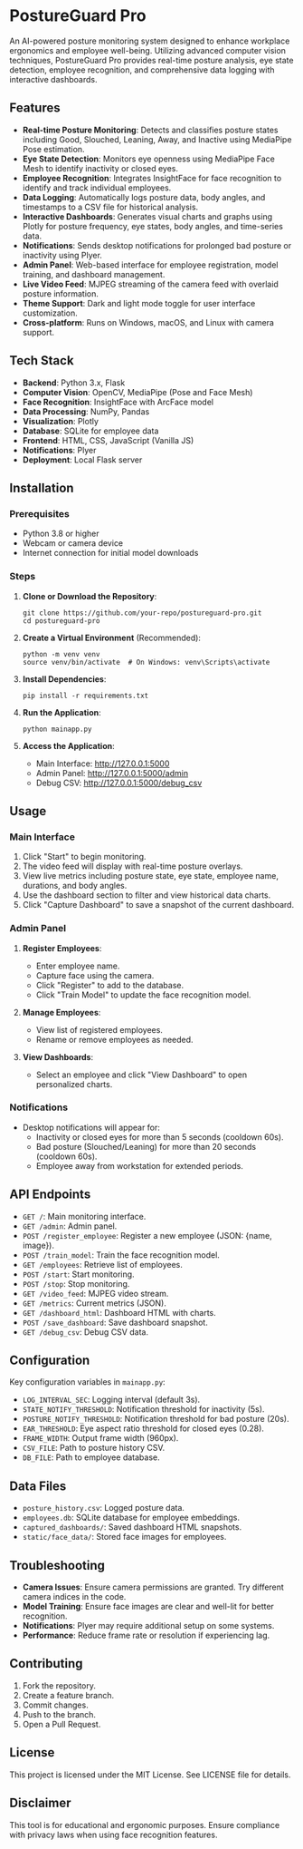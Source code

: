 # PostureGuard Pro

An AI-powered posture monitoring system designed to enhance workplace ergonomics and employee well-being. Utilizing advanced computer vision techniques, PostureGuard Pro provides real-time posture analysis, eye state detection, employee recognition, and comprehensive data logging with interactive dashboards.

## Features

- **Real-time Posture Monitoring**: Detects and classifies posture states including Good, Slouched, Leaning, Away, and Inactive using MediaPipe Pose estimation.
- **Eye State Detection**: Monitors eye openness using MediaPipe Face Mesh to identify inactivity or closed eyes.
- **Employee Recognition**: Integrates InsightFace for face recognition to identify and track individual employees.
- **Data Logging**: Automatically logs posture data, body angles, and timestamps to a CSV file for historical analysis.
- **Interactive Dashboards**: Generates visual charts and graphs using Plotly for posture frequency, eye states, body angles, and time-series data.
- **Notifications**: Sends desktop notifications for prolonged bad posture or inactivity using Plyer.
- **Admin Panel**: Web-based interface for employee registration, model training, and dashboard management.
- **Live Video Feed**: MJPEG streaming of the camera feed with overlaid posture information.
- **Theme Support**: Dark and light mode toggle for user interface customization.
- **Cross-platform**: Runs on Windows, macOS, and Linux with camera support.

## Tech Stack

- **Backend**: Python 3.x, Flask
- **Computer Vision**: OpenCV, MediaPipe (Pose and Face Mesh)
- **Face Recognition**: InsightFace with ArcFace model
- **Data Processing**: NumPy, Pandas
- **Visualization**: Plotly
- **Database**: SQLite for employee data
- **Frontend**: HTML, CSS, JavaScript (Vanilla JS)
- **Notifications**: Plyer
- **Deployment**: Local Flask server

## Installation

### Prerequisites

- Python 3.8 or higher
- Webcam or camera device
- Internet connection for initial model downloads

### Steps

1. **Clone or Download the Repository**:
   ```
   git clone https://github.com/your-repo/postureguard-pro.git
   cd postureguard-pro
   ```

2. **Create a Virtual Environment** (Recommended):
   ```
   python -m venv venv
   source venv/bin/activate  # On Windows: venv\Scripts\activate
   ```

3. **Install Dependencies**:
   ```
   pip install -r requirements.txt
   ```

4. **Run the Application**:
   ```
   python mainapp.py
   ```

5. **Access the Application**:
   - Main Interface: http://127.0.0.1:5000
   - Admin Panel: http://127.0.0.1:5000/admin
   - Debug CSV: http://127.0.0.1:5000/debug_csv

## Usage

### Main Interface

1. Click "Start" to begin monitoring.
2. The video feed will display with real-time posture overlays.
3. View live metrics including posture state, eye state, employee name, durations, and body angles.
4. Use the dashboard section to filter and view historical data charts.
5. Click "Capture Dashboard" to save a snapshot of the current dashboard.

### Admin Panel

1. **Register Employees**:
   - Enter employee name.
   - Capture face using the camera.
   - Click "Register" to add to the database.
   - Click "Train Model" to update the face recognition model.

2. **Manage Employees**:
   - View list of registered employees.
   - Rename or remove employees as needed.

3. **View Dashboards**:
   - Select an employee and click "View Dashboard" to open personalized charts.

### Notifications

- Desktop notifications will appear for:
  - Inactivity or closed eyes for more than 5 seconds (cooldown 60s).
  - Bad posture (Slouched/Leaning) for more than 20 seconds (cooldown 60s).
  - Employee away from workstation for extended periods.

## API Endpoints

- `GET /`: Main monitoring interface.
- `GET /admin`: Admin panel.
- `POST /register_employee`: Register a new employee (JSON: {name, image}).
- `POST /train_model`: Train the face recognition model.
- `GET /employees`: Retrieve list of employees.
- `POST /start`: Start monitoring.
- `POST /stop`: Stop monitoring.
- `GET /video_feed`: MJPEG video stream.
- `GET /metrics`: Current metrics (JSON).
- `GET /dashboard_html`: Dashboard HTML with charts.
- `POST /save_dashboard`: Save dashboard snapshot.
- `GET /debug_csv`: Debug CSV data.

## Configuration

Key configuration variables in `mainapp.py`:

- `LOG_INTERVAL_SEC`: Logging interval (default 3s).
- `STATE_NOTIFY_THRESHOLD`: Notification threshold for inactivity (5s).
- `POSTURE_NOTIFY_THRESHOLD`: Notification threshold for bad posture (20s).
- `EAR_THRESHOLD`: Eye aspect ratio threshold for closed eyes (0.28).
- `FRAME_WIDTH`: Output frame width (960px).
- `CSV_FILE`: Path to posture history CSV.
- `DB_FILE`: Path to employee database.

## Data Files

- `posture_history.csv`: Logged posture data.
- `employees.db`: SQLite database for employee embeddings.
- `captured_dashboards/`: Saved dashboard HTML snapshots.
- `static/face_data/`: Stored face images for employees.

## Troubleshooting

- **Camera Issues**: Ensure camera permissions are granted. Try different camera indices in the code.
- **Model Training**: Ensure face images are clear and well-lit for better recognition.
- **Notifications**: Plyer may require additional setup on some systems.
- **Performance**: Reduce frame rate or resolution if experiencing lag.

## Contributing

1. Fork the repository.
2. Create a feature branch.
3. Commit changes.
4. Push to the branch.
5. Open a Pull Request.

## License

This project is licensed under the MIT License. See LICENSE file for details.

## Disclaimer

This tool is for educational and ergonomic purposes. Ensure compliance with privacy laws when using face recognition features.
